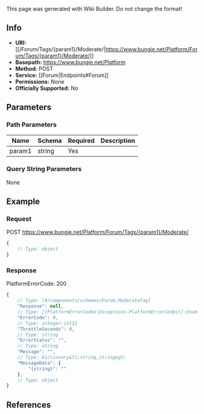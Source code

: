 <span class="wiki-builder">This page was generated with Wiki Builder. Do not change the format!</span>

## Info


* **URI:** [[/Forum/Tags/{param1}/Moderate/|https://www.bungie.net/Platform/Forum/Tags/{param1}/Moderate/]]
* **Basepath:** https://www.bungie.net/Platform
* **Method:** POST
* **Service:** [[Forum|Endpoints#Forum]]
* **Permissions:** None
* **Officially Supported:** No

## Parameters
### Path Parameters
Name | Schema | Required | Description
---- | ------ | -------- | -----------
param1 | string | Yes | 

### Query String Parameters
None

## Example
### Request
POST https://www.bungie.net/Platform/Forum/Tags/{param1}/Moderate/
```javascript
{
    // Type: object
}

```

### Response
PlatformErrorCode: 200
```javascript
{
    // Type: [#/components/schemas/Forum.ModerateTag]
    "Response": null,
    // Type: [[PlatformErrorCodes|Exceptions-PlatformErrorCodes]]:Enum
    "ErrorCode": 0,
    // Type: integer:int32
    "ThrottleSeconds": 0,
    // Type: string
    "ErrorStatus": "",
    // Type: string
    "Message": "",
    // Type: Dictionary&lt;string,string&gt;
    "MessageData": {
        "{string}": ""
    },
    // Type: object
}

```

## References
